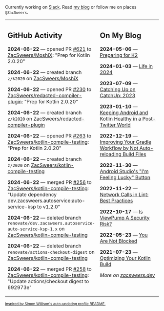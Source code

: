 Currently working on [Slack](https://slack.com/). Read [my blog](https://zacsweers.dev/) or follow me on places `@ZacSweers`.

<table><tr><td valign="top" width="60%">

## GitHub Activity
<!-- githubActivity starts -->
**2024-06-22** — opened PR [#621](https://github.com/ZacSweers/MoshiX/pull/621) to [ZacSweers/MoshiX](https://github.com/ZacSweers/MoshiX): "Prep for Kotlin 2.0.20"

**2024-06-22** — created branch `z/k2020` on [ZacSweers/MoshiX](https://github.com/ZacSweers/MoshiX)

**2024-06-22** — opened PR [#230](https://github.com/ZacSweers/redacted-compiler-plugin/pull/230) to [ZacSweers/redacted-compiler-plugin](https://github.com/ZacSweers/redacted-compiler-plugin): "Prep for Kotlin 2.0.20"

**2024-06-22** — created branch `z/k2020` on [ZacSweers/redacted-compiler-plugin](https://github.com/ZacSweers/redacted-compiler-plugin)

**2024-06-22** — opened PR [#263](https://github.com/ZacSweers/kotlin-compile-testing/pull/263) to [ZacSweers/kotlin-compile-testing](https://github.com/ZacSweers/kotlin-compile-testing): "Prep for Kotlin 2.0.20"

**2024-06-22** — created branch `z/2020` on [ZacSweers/kotlin-compile-testing](https://github.com/ZacSweers/kotlin-compile-testing)

**2024-06-22** — merged PR [#256](https://github.com/ZacSweers/kotlin-compile-testing/pull/256) to [ZacSweers/kotlin-compile-testing](https://github.com/ZacSweers/kotlin-compile-testing): "Update dependency dev.zacsweers.autoservice:auto-service-ksp to v1.2.0"

**2024-06-22** — deleted branch `renovate/dev.zacsweers.autoservice-auto-service-ksp-1.x` on [ZacSweers/kotlin-compile-testing](https://github.com/ZacSweers/kotlin-compile-testing)

**2024-06-22** — deleted branch `renovate/actions-checkout-digest` on [ZacSweers/kotlin-compile-testing](https://github.com/ZacSweers/kotlin-compile-testing)

**2024-06-22** — merged PR [#258](https://github.com/ZacSweers/kotlin-compile-testing/pull/258) to [ZacSweers/kotlin-compile-testing](https://github.com/ZacSweers/kotlin-compile-testing): "Update actions/checkout digest to 692973e"
<!-- githubActivity ends -->
</td><td valign="top" width="40%">

## On My Blog
<!-- blog starts -->
**2024-05-06** — [Preparing for K2](https://www.zacsweers.dev/preparing-for-k2/)

**2024-01-03** — [Life in 2024](https://www.zacsweers.dev/life-in-2024/)

**2023-07-09** — [Catching Up on CatchUp: 2023](https://www.zacsweers.dev/catching-up-on-catchup-2023/)

**2023-01-10** — [Keeping Android and Kotlin Healthy in a Post-Twitter World](https://www.zacsweers.dev/keeping-android-healthy/)

**2022-12-19** — [Improving Your Gradle Workflow by Not Auto-reloading Build Files](https://www.zacsweers.dev/improving-your-workflow-by-not-auto-reloading-build-files/)

**2022-11-30** — [Android Studio's "I'm Feeling Lucky" Button](https://www.zacsweers.dev/android-studios-im-feeling-lucky-button/)

**2022-11-22** — [Network Calls in Lint: Best Practices](https://www.zacsweers.dev/network-calls-in-lint-best-practices/)

**2022-10-17** — [Is ViewPump A Security Risk?](https://www.zacsweers.dev/is-viewpump-a-security-risk/)

**2022-05-23** — [You Are Not Blocked](https://www.zacsweers.dev/you-are-not-blocked/)

**2021-07-23** — [Optimizing Your Kotlin Build](https://www.zacsweers.dev/optimizing-your-kotlin-build/)
<!-- blog ends -->
_More on [zacsweers.dev](https://zacsweers.dev/)_
</td></tr></table>

<sub><a href="https://simonwillison.net/2020/Jul/10/self-updating-profile-readme/">Inspired by Simon Willison's auto-updating profile README.</a></sub>